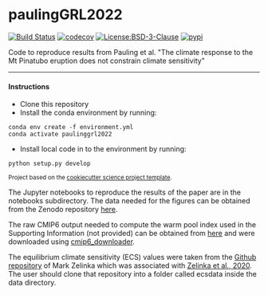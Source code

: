 paulingGRL2022
==============================
[![Build Status](https://github.com/andrewpauling/paulinggrl2022/workflows/Tests/badge.svg)](https://github.com/andrewpauling/paulinggrl2022/actions)
[![codecov](https://codecov.io/gh/andrewpauling/paulingGRL2022/branch/main/graph/badge.svg?token=ZMJO2T9246)](https://codecov.io/gh/andrewpauling/paulingGRL2022)
[![License:BSD-3-Clause](https://img.shields.io/badge/License-BSD%203--Clause-lightgray.svg?style=flt-square)](https://opensource.org/licenses/BSD-3-Clause)
[![pypi](https://img.shields.io/pypi/v/paulinggrl2022.svg)](https://pypi.org/project/paulinggrl2022)

Code to reproduce results from Pauling et al. "The climate response to the Mt Pinatubo eruption does not constrain climate sensitivity"

--------

#### Instructions

- Clone this repository
- Install the conda environment by running:
```
conda env create -f environment.yml
conda activate paulinggrl2022
```
- Install local code in to the environment by running:
```
python setup.py develop
```

<p><small>Project based on the <a target="_blank" href="https://github.com/jbusecke/cookiecutter-science-project">cookiecutter science project template</a>.</small></p>

The Jupyter notebooks to reproduce the results of the paper are in the notebooks subdirectory. The data needed for the figures can be obtained from the Zenodo repository [here](https://doi.org/10.5281/zenodo.7553001).

The raw CMIP6 output needed to compute the warm pool index used in the Supporting Information (not provided) can be obtained from [here](https://esgf-node.llnl.gov/projects/esgf-llnl) and were downloaded using [cmip6_downloader](https://github.com/tloureiro/cmip6_downloader).

The equilibrium climate sensitivity (ECS) values were taken from the [Github repository](https://github.com/mzelinka/cmip56_forcing_feedback_ecs) of Mark Zelinka which was associated with [Zelinka et al., 2020](https://doi.org/10.1029/2019GL085782). The user should clone that repository into a folder called ecsdata inside the data directory.
